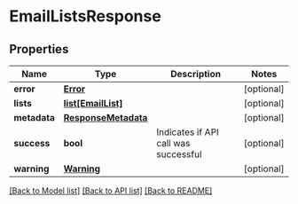 # EmailListsResponse

## Properties
Name | Type | Description | Notes
------------ | ------------- | ------------- | -------------
**error** | [**Error**](Error.md) |  | [optional] 
**lists** | [**list[EmailList]**](EmailList.md) |  | [optional] 
**metadata** | [**ResponseMetadata**](ResponseMetadata.md) |  | [optional] 
**success** | **bool** | Indicates if API call was successful | [optional] 
**warning** | [**Warning**](Warning.md) |  | [optional] 

[[Back to Model list]](../README.md#documentation-for-models) [[Back to API list]](../README.md#documentation-for-api-endpoints) [[Back to README]](../README.md)


